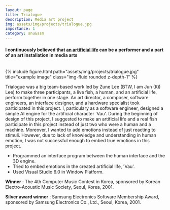 ```yaml
---
layout: page
title: Trialogue
description: Media art project
img: assets/img/projects/trialogue.jpg
importance: 1
category: snu&ssm
---
```


#### I continuously believed that <u>an artificial life</u> can be a performer and a part of an art installation in media arts

<br>

<div class="row">
    <div class="col-sm mt-3 mt-md-0">
        {% include figure.html path="assets/img/projects/trialogue.jpg" title="example image" class="img-fluid rounded z-depth-1" %}
    </div>
</div>

Trialogue was a big team-based work led by Zune Lee (BTW, I am Jun (Ki) Lee) to make three participants, a live fish, a human, and an artificial life, perform together in one stage. An art director, a composer, software engineers, an interface designer, and a hardware specialist took participated in this project. I, particulary as a software engineer, designed a simple AI engine for the artificial character 'Vau'. During the beginning of design of this project, I suggested to make an artificial life and a real fish participate in this project instead of just two who were a human and a machine. Moreover, I wanted to add emotions instead of just reacting to stimuli. However, due to lack of knowledge and understanding in human emotion, I was not successful enough to embed true emotions in this project.

 - Programmed an interface program between the human interface and the 3D engine.
 - Tried to embed emotions in the created artificial life, 'Vau'.
 - Used Visual Studio 6.0 in Window Platform.


<b>Winner</b> : The 4th Computer Music Contest in Korea, sponsored by Korean Electro-Acoustic Music Society, Seoul, Korea, 2001. <br>

<b>Silver award winner</b> : Samsung Electronics Software Membership Award, sponsored by Samsung Electronics Co., Ltd., Seoul, Korea, 2001.